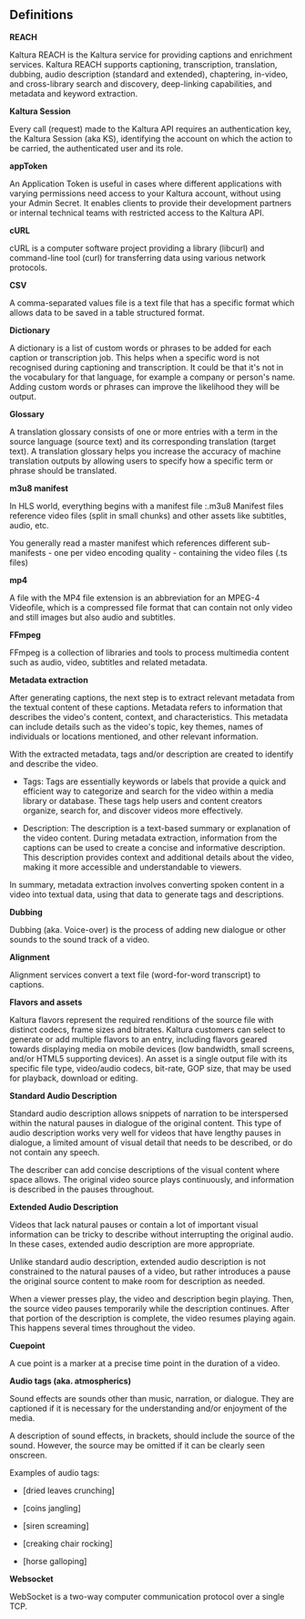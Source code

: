 ## Definitions

**REACH**

Kaltura REACH is the Kaltura service for providing captions and enrichment services. Kaltura REACH supports captioning, transcription, translation, dubbing, audio description (standard and extended), chaptering, in-video, and cross-library search and discovery, deep-linking capabilities, and metadata and keyword extraction.

**Kaltura Session**

Every call (request) made to the Kaltura API requires an authentication key, the Kaltura Session (aka KS), identifying the account on which the action to be carried, the authenticated user and its role.  

**appToken**

An Application Token is useful in cases where different applications with varying permissions need access to your Kaltura account, without using your Admin Secret. It enables clients to provide their development partners or internal technical teams with restricted access to the Kaltura API.

**cURL**

cURL is a computer software project providing a library (libcurl) and command-line tool (curl) for transferring data using various network protocols.

**CSV**

A comma-separated values file is a text file that has a specific format which allows data to be saved in a table structured format.

**Dictionary**

A dictionary is a list of custom words or phrases to be added for each caption or transcription job. This helps when a specific word is not recognised during captioning and transcription. It could be that it's not in the vocabulary for that language, for example a company or person's name. Adding custom words or phrases can improve the likelihood they will be output.

**Glossary**

A translation glossary consists of one or more entries with a term in the source language (source text) and its corresponding translation (target text). A translation glossary helps you increase the accuracy of machine translation outputs by allowing users to specify how a specific term or phrase should be translated.

**m3u8 manifest**

In HLS world, everything begins with a manifest file :.m3u8 Manifest files reference video files (split in small chunks) and other assets like subtitles, audio, etc.

You generally read a master manifest which references different sub-manifests - one per video encoding quality - containing the video files (.ts files)

**mp4**

A file with the MP4 file extension is an abbreviation for an MPEG-4 Videofile, which is a compressed file format that can contain not only video and still images but also audio and subtitles.

**FFmpeg**

FFmpeg is a collection of libraries and tools to process multimedia content such as audio, video, subtitles and related metadata.

**Metadata extraction**

After generating captions, the next step is to extract relevant metadata from the textual content of these captions. Metadata refers to information that describes the video's content, context, and characteristics. This metadata can include details such as the video's topic, key themes, names of individuals or locations mentioned, and other relevant information.

With the extracted metadata, tags and/or description are created to identify and describe the video.

- Tags: Tags are essentially keywords or labels that provide a quick and efficient way to categorize and search for the video within a media library or database. These tags help users and content creators organize, search for, and discover videos more effectively.

- Description: The description is a text-based summary or explanation of the video content. During metadata extraction, information from the captions can be used to create a concise and informative description. This description provides context and additional details about the video, making it more accessible and understandable to viewers.

In summary, metadata extraction involves converting spoken content in a video into textual data, using that data to generate tags and descriptions.

**Dubbing**

Dubbing (aka. Voice-over) is the process of adding new dialogue or other sounds to the sound track of a video.

**Alignment**

Alignment services convert a text file (word-for-word transcript) to captions.

**Flavors and assets**

Kaltura flavors represent the required renditions of the source file with distinct codecs, frame sizes and bitrates. Kaltura customers can select to generate or add multiple flavors to an entry, including flavors geared towards displaying media on mobile devices (low bandwidth, small screens, and/or HTML5 supporting devices). An asset is a single output file with its specific file type, video/audio codecs, bit-rate, GOP size, that may be used for playback, download or editing.

**Standard Audio Description**

Standard audio description allows snippets of narration to be interspersed within the natural pauses in dialogue of the original content. This type of audio description works very well for videos that have lengthy pauses in dialogue, a limited amount of visual detail that needs to be described, or do not contain any speech. 

The describer can add concise descriptions of the visual content where space allows. The original video source plays continuously, and information is described in the pauses throughout.

**Extended Audio Description**

Videos that lack natural pauses or contain a lot of important visual information can be tricky to describe without interrupting the original audio. In these cases, extended audio description are more appropriate. 

Unlike standard audio description, extended audio description is not constrained to the natural pauses of a video, but rather introduces a pause the original source content to make room for description as needed.

When a viewer presses play, the video and description begin playing. Then, the source video pauses temporarily while the description continues. After that portion of the description is complete, the video resumes playing again. This happens several times throughout the video.

**Cuepoint**

A cue point is a marker at a precise time point in the duration of a video.

**Audio tags (aka. atmospherics)**

Sound effects are sounds other than music, narration, or dialogue. They are captioned if it is necessary for the understanding and/or enjoyment of the media.

A description of sound effects, in brackets, should include the source of the sound. However, the source may be omitted if it can be clearly seen onscreen.

Examples of audio tags:

- [dried leaves crunching]

- [coins jangling]

- [siren screaming]

- [creaking chair rocking]

- [horse galloping]

**Websocket**

WebSocket is a two-way computer communication protocol over a single TCP.

